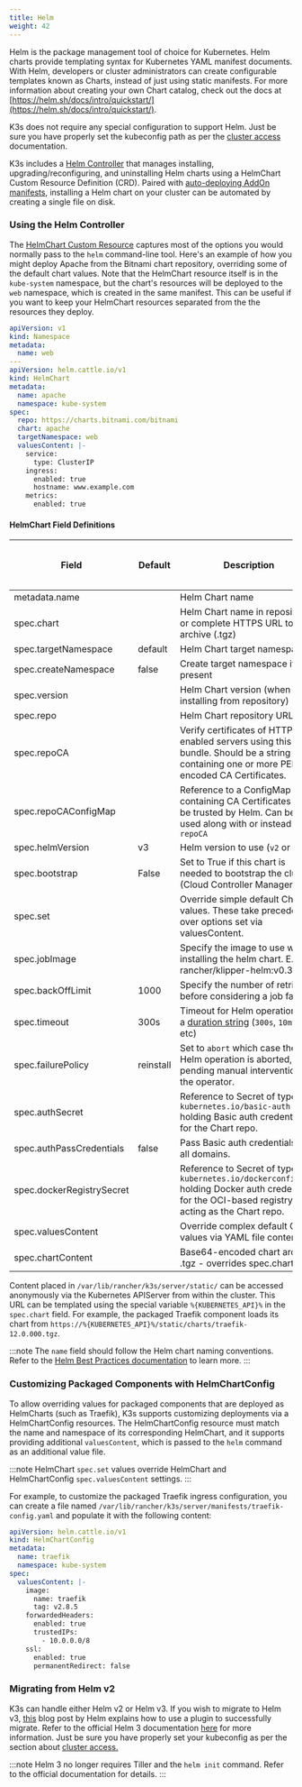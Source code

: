 ```yaml
---
title: Helm
weight: 42
---
```


Helm is the package management tool of choice for Kubernetes. Helm charts provide templating syntax for Kubernetes YAML manifest documents. With Helm, developers or cluster administrators can create configurable templates known as Charts, instead of just using static manifests. For more information about creating your own Chart catalog, check out the docs at [https://helm.sh/docs/intro/quickstart/](https://helm.sh/docs/intro/quickstart/).

K3s does not require any special configuration to support Helm. Just be sure you have properly set the kubeconfig path as per the [cluster access](../cluster-access/cluster-access.md) documentation. 

K3s includes a [Helm Controller](https://github.com/k3s-io/helm-controller/) that manages installing, upgrading/reconfiguring, and uninstalling Helm charts using a HelmChart Custom Resource Definition (CRD). Paired with [auto-deploying AddOn manifests](../installation/packaged-components.md), installing a Helm chart on your cluster can be automated by creating a single file on disk.

### Using the Helm Controller

The [HelmChart Custom Resource](https://github.com/k3s-io/helm-controller#helm-controller) captures most of the options you would normally pass to the `helm` command-line tool. Here's an example of how you might deploy Apache from the Bitnami chart repository, overriding some of the default chart values. Note that the HelmChart resource itself is in the `kube-system` namespace, but the chart's resources will be deployed to the `web` namespace, which is created in the same manifest. This can be useful if you want to keep your HelmChart resources separated from the the resources they deploy.

```yaml
apiVersion: v1
kind: Namespace
metadata:
  name: web
---
apiVersion: helm.cattle.io/v1
kind: HelmChart
metadata:
  name: apache
  namespace: kube-system
spec:
  repo: https://charts.bitnami.com/bitnami
  chart: apache
  targetNamespace: web
  valuesContent: |-
    service:
      type: ClusterIP
    ingress:
      enabled: true
      hostname: www.example.com
    metrics:
      enabled: true
```

#### HelmChart Field Definitions

| Field | Default | Description | Helm Argument / Flag Equivalent |
|-------|---------|-------------|-------------------------------|
| metadata.name |   | Helm Chart name | NAME |
| spec.chart |   | Helm Chart name in repository, or complete HTTPS URL to chart archive (.tgz) | CHART |
| spec.targetNamespace | default | Helm Chart target namespace | `--namespace` |
| spec.createNamespace | false | Create target namespace if not present | `--create-namespace` |
| spec.version |   | Helm Chart version (when installing from repository) | `--version` |
| spec.repo |   | Helm Chart repository URL | `--repo` |
| spec.repoCA | | Verify certificates of HTTPS-enabled servers using this CA bundle. Should be a string containing one or more PEM-encoded CA Certificates. | `--ca-file` |
| spec.repoCAConfigMap | | Reference to a ConfigMap containing CA Certificates to be be trusted by Helm. Can be used along with or instead of `repoCA` | `--ca-file` |
| spec.helmVersion | v3 | Helm version to use (`v2` or `v3`) |  |
| spec.bootstrap | False | Set to True if this chart is needed to bootstrap the cluster (Cloud Controller Manager, etc) |  |
| spec.set |   | Override simple default Chart values. These take precedence over options set via valuesContent. | `--set` / `--set-string` |
| spec.jobImage |   | Specify the image to use when installing the helm chart. E.g. rancher/klipper-helm:v0.3.0 . | |
| spec.backOffLimit | 1000 | Specify the number of retries before considering a job failed. | |
| spec.timeout | 300s | Timeout for Helm operations, as a [duration string](https://pkg.go.dev/time#ParseDuration) (`300s`, `10m`, `1h`, etc) | `--timeout` |
| spec.failurePolicy | reinstall | Set to `abort` which case the Helm operation is aborted, pending manual intervention by the operator. | |
| spec.authSecret | | Reference to Secret of type `kubernetes.io/basic-auth` holding Basic auth credentials for the Chart repo. | |
| spec.authPassCredentials | false | Pass Basic auth credentials to all domains. | `--pass-credentials` |
| spec.dockerRegistrySecret | | Reference to Secret of type `kubernetes.io/dockerconfigjson` holding Docker auth credentials for the OCI-based registry acting as the Chart repo. | |
| spec.valuesContent |   | Override complex default Chart values via YAML file content | `--values` |
| spec.chartContent |   | Base64-encoded chart archive .tgz - overrides spec.chart | CHART |

Content placed in `/var/lib/rancher/k3s/server/static/` can be accessed anonymously via the Kubernetes APIServer from within the cluster. This URL can be templated using the special variable `%{KUBERNETES_API}%` in the `spec.chart` field. For example, the packaged Traefik component loads its chart from `https://%{KUBERNETES_API}%/static/charts/traefik-12.0.000.tgz`.

:::note
The `name` field should follow the Helm chart naming conventions. Refer to the [Helm Best Practices documentation](https://helm.sh/docs/chart_best_practices/conventions/#chart-names) to learn more.
:::

### Customizing Packaged Components with HelmChartConfig

To allow overriding values for packaged components that are deployed as HelmCharts (such as Traefik), K3s supports customizing deployments via a HelmChartConfig resources. The HelmChartConfig resource must match the name and namespace of its corresponding HelmChart, and it supports providing additional `valuesContent`, which is passed to the `helm` command as an additional value file.

:::note
HelmChart `spec.set` values override HelmChart and HelmChartConfig `spec.valuesContent` settings.
:::

For example, to customize the packaged Traefik ingress configuration, you can create a file named `/var/lib/rancher/k3s/server/manifests/traefik-config.yaml` and populate it with the following content:

```yaml
apiVersion: helm.cattle.io/v1
kind: HelmChartConfig
metadata:
  name: traefik
  namespace: kube-system
spec:
  valuesContent: |-
    image:
      name: traefik
      tag: v2.8.5
    forwardedHeaders:
      enabled: true
      trustedIPs:
        - 10.0.0.0/8
    ssl:
      enabled: true
      permanentRedirect: false
```

### Migrating from Helm v2

K3s can handle either Helm v2 or Helm v3. If you wish to migrate to Helm v3, [this](https://helm.sh/blog/migrate-from-helm-v2-to-helm-v3/) blog post by Helm explains how to use a plugin to successfully migrate. Refer to the official Helm 3 documentation [here](https://helm.sh/docs/) for more information. Just be sure you have properly set your kubeconfig as per the section about [cluster access.](../cluster-access/cluster-access.md)

:::note
Helm 3 no longer requires Tiller and the `helm init` command. Refer to the official documentation for details.
:::
